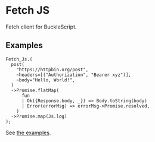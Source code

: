 # Fetch JS

Fetch client for BuckleScript.

## Examples

```reason
Fetch_Js.(
  post(
    "https://httpbin.org/post",
    ~headers=[("Authorization", "Bearer xyz")],
    ~body="Hello, World!",
  )
  ->Promise.flatMap(
      fun
      | Ok({Response.body, _}) => Body.toString(body)
      | Error(errorMsg) => errorMsg->Promise.resolved,
    )
  ->Promise.map(Js.log)
);
```

See [the examples](./examples/).

